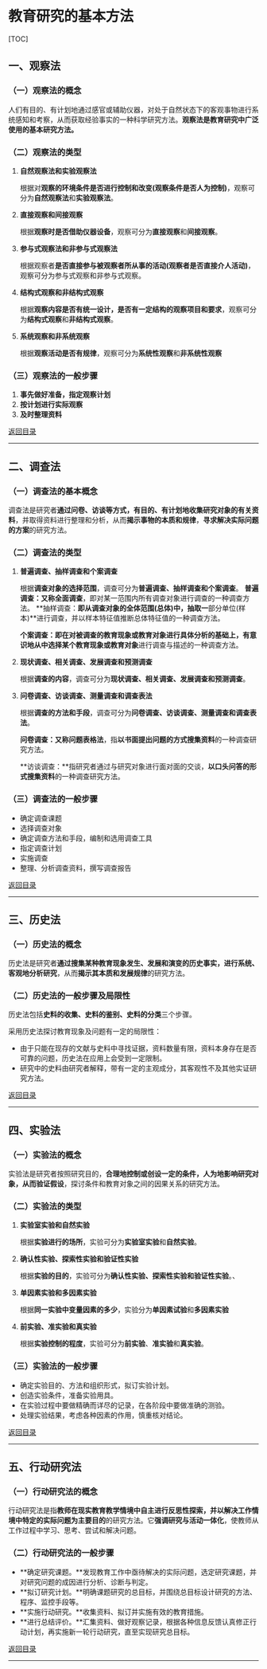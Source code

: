# 教育研究的基本方法

[TOC]

## 一、观察法

### （一）观察法的概念

人们有目的、有计划地通过感官或辅助仪器，对处于自然状态下的客观事物进行系统感知和考察，从而获取经验事实的一种科学研究方法。**观察法是教育研究中广泛使用的基本研究方法。**

### （二）观察法的类型

1. **自然观察法和实验观察法**

   根据对**观察的环境条件是否进行控制和改变(观察条件是否人为控制)**，观察可分为**自然观察法**和**实验观察法**。

2. **直接观察和间接观察**

   根据**观察时是否借助仪器设备**，观察可分为**直接观察**和**间接观察**。

3. **参与式观察法和非参与式观察法**

   根据观察者**是否直接参与被观察者所从事的活动(观察者是否直接介人活动)**，观察可分为参与式观察和非参与式观察。

4. **结构式观察和非结构式观察**

   根据**观察内容是否有统一设计，是否有一定结构的观察项目和要求**，观察可分为**结构式观察**和**非结构式观察**。

5. **系统观察和非系统观察**

   根据**观察活动是否有规律**，观察可分为**系统性观察**和**非系统性观察**

### （三）观察法的一般步骤

1. **事先做好准备，指定观察计划**
2. **按计划进行实际观察**
3. **及时整理资料**



[返回目录](#教育研究的基本方法)

------



## 二、调查法

### （一）调查法的基本概念

调查法是研究者**通过问卷、访谈等方式，有目的、有计划地收集研究对象的有关资料**，并取得资料进行整理和分析，从而**揭示事物的本质和规律**，**寻求解决实际问题的方案**的研究方法。

### （二）调查法的类型

1. **普遍调查、抽样调查和个案调查**

   根据**调查对象的选择范围**，调查可分为**普遍调查、抽样调查和个案调查**。
   **普遍调查：**又称**全面调查**，即对某一范围内所有调查对象进行调查的一种调查方法。
   **抽样调查：**即从调查对象的全体范围(总体)中，抽取一**部分单位(样本)**进行调查，并以样本特征值推断总体特征值的一种调查方法。

   **个案调查：**即在对被调查的教育现象或教育对象进行具体分析的基础上，**有意识地**从中选择**某个教育现象或教育对象**进行调查与描述的一种调查方法。

2. **现状调查、相关调查、发展调查和预测调查**

   根据**调查的内容**，调查可分为**现状调查、相关调查、发展调查和预测调查**。

3. **问卷调查、访谈调查、测量调查和调查表法**

   根据**调查的方法和手段**，调查可分为**问卷调查、访谈调查、测量调查和调查表法**。

   **问卷调查：**又称**问题表格法**，指**以书面提出问题的方式搜集资料**的一种调查研究方法。

   **访谈调查：**指研究者通过与研究对象进行面对面的交谈，**以口头问答的形式搜集资料**的一种调查研究方法。

### （三）调查法的一般步骤

- 确定调查课题
- 选择调查对象
- 确定调查方法和手段，编制和选用调查工具
- 指定调查计划
- 实施调查
- 整理、分析调查资料，撰写调查报告



[返回目录](#教育研究的基本方法)

------



## 三、历史法

### （一）历史法的概念

历史法是研究者**通过搜集某种教育现象发生、发展和演变的历史事实，进行系统、客观地分析研究**，从而**揭示其本质和发展规律**的研究方法。

### （二）历史法的一般步骤及局限性

历史法包括**史料的收集、史料的鉴别、史料的分类**三个步骤。

采用历史法探讨教育现象及问题有一定的局限性：

- 由于只能在现存的文献与史料中寻找证据，资料数量有限，资料本身存在是否可靠的问题，历史法在应用上会受到一定限制。
- 研究中的史料由研究者解释，带有一定的主观成分，其客观性不及其他实证研究方法。



[返回目录](#教育研究的基本方法)

------



## 四、实验法

### （一）实验法的概念

实验法是研究者按照研究目的，**合理地控制或创设一定的条件，人为地影响研究对象，从而验证假设**，探讨条件和教育对象之间的因果关系的研究方法。

### （二）实验法的类型

1. **实验室实验和自然实验**

   根据**实验进行的场所**，实验可分为**实验室实验**和**自然实验**。

2. **确认性实验、探索性实验和验证性实验**

   根据**实验的目的**，实验可分为**确认性实验、探索性实验和验证性实验**。、

3. **单因素实验和多因素实验**

   根据**同一实验中变量因素的多少**，实验分为**单因素试验**和**多因素实验**

4. **前实验、准实验和真实验**

   根据**实验控制的程度**，实验可分为**前实验**、**准实验**和**真实验**。

### （三）实验法的一般步骤

- 确定实验目的、方法和组织形式，拟订实验计划。
- 创造实验条件，准备实验用具。
- 在实验过程中要做精确而详尽的记录，在各阶段中要做准确的测验。
- 处理实验结果，考虑各种因素的作用，慎重核对结论。



[返回目录](#教育研究的基本方法)

------



## 五、行动研究法

### （一）行动研究法的概念

行动研究法是指**教师在现实教育教学情境中自主进行反思性探索，并以解决工作情境中特定的实际问题为主要目的**的研究方法。它**强调研究与活动一体化**，使教师从工作过程中学习、思考、尝试和解决问题。

### （二）行动研究法的一般步骤

- **确定研究课题。**发现教育工作中亟待解决的实际问题，选定研究课题，并对研究问题的成因进行分析、诊断与判定。
- **拟订研究计划。**明确课题研究的总目标，并围绕总目标设计研究的方法、程序、监控手段等。
- **实施行动研究。**收集资料、拟订并实施有效的教育措施。
- **进行总结评价。**汇集资料、做好观察记录，根据各种信息反馈认真修正行动计划，再实施新一轮行动研究，直至实现研究总目标。



[返回目录](#教育研究的基本方法)

------

 